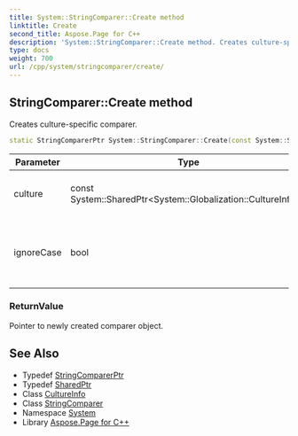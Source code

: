 ```yaml
---
title: System::StringComparer::Create method
linktitle: Create
second_title: Aspose.Page for C++
description: 'System::StringComparer::Create method. Creates culture-specific comparer in C++.'
type: docs
weight: 700
url: /cpp/system/stringcomparer/create/
---
```

## StringComparer::Create method


Creates culture-specific comparer.

```cpp
static StringComparerPtr System::StringComparer::Create(const System::SharedPtr<System::Globalization::CultureInfo> &culture, bool ignoreCase)
```


| Parameter | Type | Description |
| --- | --- | --- |
| culture | const System::SharedPtr\<System::Globalization::CultureInfo\>\& | Culture to create comparer for. |
| ignoreCase | bool | Whether the comparer should ignore case. |

### ReturnValue

Pointer to newly created comparer object.

## See Also

* Typedef [StringComparerPtr](../../stringcomparerptr/)
* Typedef [SharedPtr](../../sharedptr/)
* Class [CultureInfo](../../../system.globalization/cultureinfo/)
* Class [StringComparer](../)
* Namespace [System](../../)
* Library [Aspose.Page for C++](../../../)
